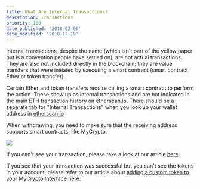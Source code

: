 ```yaml
---
title: What Are Internal Transactions?
description: Transactions
priority: 100
date_published: '2018-02-06'
date_modified: '2018-12-19'
---
```


Internal transactions, despite the name (which isn't part of the yellow paper but is a convention people have settled on), are not actual transactions. They are also not included directly in the blockchain; they are value transfers that were initiated by executing a smart contract (smart contract Ether or token transfer).

Certain Ether and token transfers require calling a smart contract to perform the action. These show up as internal transactions and are not indicated in the main ETH transaction history on etherscan.io. There should be a separate tab for "Internal Transactions" when you look up your wallet address in [etherscan.io](https://etherscan.io/)

When withdrawing, you need to make sure that the receiving address supports smart contracts, like MyCrypto.

![](https://i.imgur.com/KRrv6r8.jpg)

If you can't see your transaction, please take a look at our article [here](/troubleshooting/sending/transactions-not-showing-or-pending).

If you see that your transaction was successful but you can't see the tokens in your account, please refer to our article about [adding a custom token to your MyCrypto Interface here](/how-to/tokens/showing-and-loading-tokens).
